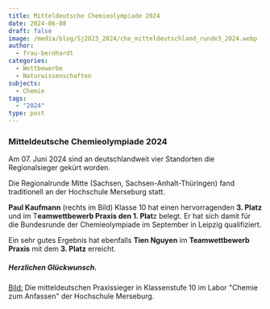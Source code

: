 ```yaml
---
title: Mitteldeutsche Chemieolympiade 2024
date: 2024-06-08
draft: false
image: /media/blog/Sj2023_2024/che_mitteldeutschland_runde3_2024.webp
author:
  - frau-bernhardt
categories:
  - Wettbewerbe
  - Naturwissenschaften
subjects:
  - Chemie
tags:
  - "2024"
type: post
---
```

### Mitteldeutsche Chemieolympiade 2024

Am 07. Juni 2024 sind an deutschlandweit vier Standorten die Regionalsieger gekürt worden.

Die Regionalrunde Mitte (Sachsen, Sachsen-Anhalt-Thüringen) fand traditionell an der Hochschule Merseburg statt.

**Paul Kaufmann** (rechts im Bild) Klasse 10 hat einen hervorragenden **3. Platz** und im T**eamwettbewerb Praxis den 1. Plat**z belegt. Er hat sich damit für die Bundesrunde der Chemieolympiade im September in Leipzig qualifiziert.

Ein sehr gutes Ergebnis hat ebenfalls **Tien Nguyen** im **Teamwettbewerb Praxis** mit dem **3. Platz** erreicht.

##### Herzlichen Glückwunsch.

[Bild:](https://image.jimcdn.com/app/cms/image/transf/dimension=890x10000:format=jpg/path/s9a7cd530bd40e2f0/image/ifdc53b3404b456cd/version/1717793004/image.jpg) Die mitteldeutschen Praxissieger in Klassenstufe 10 im Labor "Chemie zum Anfassen" der Hochschule Merseburg.
